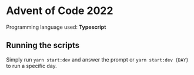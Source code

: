 # Advent of Code 2022

Programming language used: **Typescript**

## Running the scripts

Simply run `yarn start:dev` and answer the prompt or `yarn start:dev {DAY}` to run a specific day.
